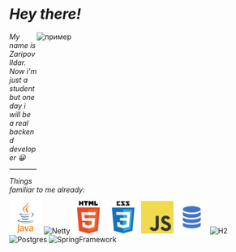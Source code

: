 **_Hey there!_**
=
<img src = "https://i0.wp.com/www.budgetsaresexy.com/images/keep-working-animated-gif.gif?resize=1400%2C9999"
width = "450" height = "300" alt = "пример" align = "right" />
_My name is Zaripov Ildar. Now i'm just a student but one day i will be a real backend developer 😀_


<hr>

_Things familiar to me already:_

<img src = "https://raw.githubusercontent.com/github/explore/5b3600551e122a3277c2c5368af2ad5725ffa9a1/topics/java/java.png"
width = "64" height = "64" alt = "Java">
<img src = "https://avatars.githubusercontent.com/u/473791?s=280&v=4"
width = "64" height = "64" alt = "Netty">
<img src = "https://raw.githubusercontent.com/github/explore/80688e429a7d4ef2fca1e82350fe8e3517d3494d/topics/html/html.png"
width = "64" height = "64" alt = "HTML">
<img src = "https://raw.githubusercontent.com/github/explore/80688e429a7d4ef2fca1e82350fe8e3517d3494d/topics/css/css.png"
width = "64" height = "64" alt = "CSS">
<img src = "https://raw.githubusercontent.com/github/explore/80688e429a7d4ef2fca1e82350fe8e3517d3494d/topics/javascript/javascript.png"
width = "64" height = "64" alt = "JS">
<img src = "https://raw.githubusercontent.com/github/explore/80688e429a7d4ef2fca1e82350fe8e3517d3494d/topics/sql/sql.png"
width = "64" height = "64" alt = "SQL">
<img src = "https://www.h2database.com/html/images/h2-logo-2.png"
width = "64" height = "64" alt = "H2">
<img src = "https://www.postgresql.org/media/img/about/press/elephant.png"
width = "64" height = "64" alt = "Postgres">
<img src = "https://upload.wikimedia.org/wikipedia/commons/4/44/Spring_Framework_Logo_2018.svg"
width = "128" height = "128" alt = "SpringFramework">


